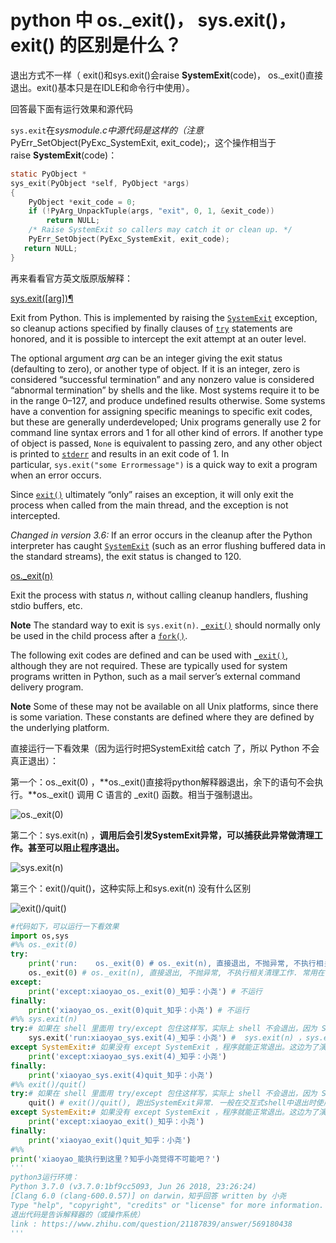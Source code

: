 # python 中 os._exit()， sys.exit()， exit() 的区别是什么？

 退出方式不一样（ exit()和sys.exit()会raise **SystemExit**(code)， os._exit()直接退出。exit()基本只是在IDLE和命令行中使用）。

回答最下面有运行效果和源代码

`sys.exit`在*sysmodule.c中源代码是这样的（注意*PyErr_SetObject(PyExc_SystemExit, exit_code);，这个操作相当于raise **SystemExit**(code)：

```C
static PyObject *
sys_exit(PyObject *self, PyObject *args)
{
    PyObject *exit_code = 0;
    if (!PyArg_UnpackTuple(args, "exit", 0, 1, &exit_code))
        return NULL;
    /* Raise SystemExit so callers may catch it or clean up. */
    PyErr_SetObject(PyExc_SystemExit, exit_code);
   return NULL;
}

```

再来看看官方英文版原版解释：

[sys.exit([arg])¶](https://link.zhihu.com/?target=https%3A//docs.python.org/3/library/sys.html%3Fsys.exit%28%255Barg%255D%29%25C2%25B6%23sys.exit)

Exit from Python. This is implemented by raising the [`SystemExit`](https://link.zhihu.com/?target=https%3A//docs.python.org/3/library/exceptions.html%23SystemExit) exception, so cleanup actions specified by finally clauses of [`try`](https://link.zhihu.com/?target=https%3A//docs.python.org/3/reference/compound_stmts.html%23try) statements are honored, and it is possible to intercept the exit attempt at an outer level.

The optional argument *arg* can be an integer giving the exit status (defaulting to zero), or another type of object. If it is an integer, zero is considered “successful termination” and any nonzero value is considered “abnormal termination” by shells and the like. Most systems require it to be in the range 0–127, and produce undefined results otherwise. Some systems have a convention for assigning specific meanings to specific exit codes, but these are generally underdeveloped; Unix programs generally use 2 for command line syntax errors and 1 for all other kind of errors. If another type of object is passed, `None` is equivalent to passing zero, and any other object is printed to [`stderr`](https://link.zhihu.com/?target=https%3A//docs.python.org/3/library/sys.html%23sys.stderr) and results in an exit code of 1\. In particular, `sys.exit("some Errormessage")` is a quick way to exit a program when an error occurs.

Since [`exit()`](https://link.zhihu.com/?target=https%3A//docs.python.org/3/library/constants.html%23exit) ultimately “only” raises an exception, it will only exit the process when called from the main thread, and the exception is not intercepted.

*Changed in version 3.6:* If an error occurs in the cleanup after the Python interpreter has caught [`SystemExit`](https://link.zhihu.com/?target=https%3A//docs.python.org/3/library/exceptions.html%23SystemExit) (such as an error flushing buffered data in the standard streams), the exit status is changed to 120.

[os._exit(n)](https://link.zhihu.com/?target=https%3A//docs.python.org/3/library/os.html%23os._exit)

Exit the process with status *n*, without calling cleanup handlers, flushing stdio buffers, etc.

**Note**
The standard way to exit is `sys.exit(n)`. [`_exit()`](https://link.zhihu.com/?target=https%3A//docs.python.org/3/library/os.html%23os._exit) should normally only be used in the child process after a [`fork()`](https://link.zhihu.com/?target=https%3A//docs.python.org/3/library/os.html%23os.fork).

The following exit codes are defined and can be used with [`_exit()`](https://link.zhihu.com/?target=https%3A//docs.python.org/3/library/os.html%23os._exit), although they are not required. These are typically used for system programs written in Python, such as a mail server’s external command delivery program.

**Note**
Some of these may not be available on all Unix platforms, since there is some variation. These constants are defined where they are defined by the underlying platform.

直接运行一下看效果（因为运行时把SystemExit给 catch 了，所以 Python 不会真正退出）：

第一个：os._exit(0) ，**os._exit()直接将python解释器退出，余下的语句不会执行。**os._exit() 调用 C 语言的 _exit() 函数。相当于强制退出。

![os._exit(0)](http://upload-images.jianshu.io/upload_images/1897298-f18cf8d5db7d81a9.jpg?imageMogr2/auto-orient/strip%7CimageView2/2/w/1240)

第二个：sys.exit(n) ，**调用后会引发SystemExit异常，可以捕获此异常做清理工作。甚至可以阻止程序退出。**

![sys.exit(n) ](http://upload-images.jianshu.io/upload_images/1897298-97db50c31bee6a74.jpg?imageMogr2/auto-orient/strip%7CimageView2/2/w/1240)

第三个：exit()/quit()，这种实际上和sys.exit(n) 没有什么区别

![exit()/quit()](http://upload-images.jianshu.io/upload_images/1897298-0b5befc0ac2141c1.jpg?imageMogr2/auto-orient/strip%7CimageView2/2/w/1240)

```PYTHON 3
#代码如下，可以运行一下看效果
import os,sys
#%% os._exit(0)
try:
    print('run:    os._exit(0) # os._exit(n), 直接退出, 不抛异常, 不执行相关清理工作. 常用在子进程的退出')
    os._exit(0) # os._exit(n), 直接退出, 不抛异常, 不执行相关清理工作. 常用在子进程的退出
except:
    print('except:xiaoyao_os._exit(0)_知乎：小尧') # 不运行
finally:
    print('xiaoyao_os._exit(0)quit_知乎：小尧') # 不运行
#%% sys.exit(n)
try:# 如果在 shell 里面用 try/except 包住这样写，实际上 shell 不会退出，因为 SystemExit 被 catch 了
    sys.exit('run:xiaoyao_sys.exit(4)_知乎：小尧') #  sys.exit(n) ，sys.exit(0)最终效果一样。sys.exit()  可以sys.exit("sorry, goodbye!"); 一般主程序中使用此退出.
except SystemExit:# 如果没有 except SystemExit ，程序就能正常退出。这边为了演示，加上 except SystemExit
    print('except:xiaoyao_sys.exit(4)_知乎：小尧')
finally:
    print('xiaoyao_sys.exit(4)quit_知乎：小尧')
#%% exit()/quit()
try:# 如果在 shell 里面用 try/except 包住这样写，实际上 shell 不会退出，因为 SystemExit 被 catch 了
    quit() # exit()/quit(), 跑出SystemExit异常. 一般在交互式shell中退出时使用.
except SystemExit:# 如果没有 except SystemExit ，程序就能正常退出。这边为了演示，加上 except SystemExit
    print('except:xiaoyao_exit()_知乎：小尧')
finally:
    print('xiaoyao_exit()quit_知乎：小尧')
#%%
print('xiaoyao_能执行到这里？知乎小尧觉得不可能吧？')
'''
python3运行环境：
Python 3.7.0 (v3.7.0:1bf9cc5093, Jun 26 2018, 23:26:24)
[Clang 6.0 (clang-600.0.57)] on darwin，知乎回答 written by 小尧
Type "help", "copyright", "credits" or "license" for more information.
退出代码是告诉解释器的（或操作系统）
link : https://www.zhihu.com/question/21187839/answer/569180438
'''

```
